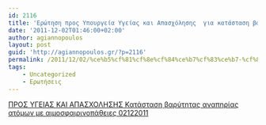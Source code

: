 ```yaml
---
id: 2116
title: 'Ερώτηση προς Υπουργεία Υγείας και Απασχόλησης  για κατάσταση βαρύτητας αναπηρίας ατόμων με αιμοσφαιρινοπάθειες 2-12-2011'
date: '2011-12-02T01:46:00+02:00'
author: agiannopoulos
layout: post
guid: 'http://agiannopoulos.gr/?p=2116'
permalink: /2011/12/02/%ce%b5%cf%81%cf%8e%cf%84%ce%b7%cf%83%ce%b7-%cf%80%cf%81%ce%bf%cf%82-%cf%85%cf%80%ce%bf%cf%85%cf%81%ce%b3%ce%b5%ce%af%ce%b1-%cf%85%ce%b3%ce%b5%ce%af%ce%b1%cf%82-%ce%ba%ce%b1%ce%b9-%ce%b1%cf%80%ce%b1/
tags:
    - Uncategorized
    - Ερωτήσεις
---
```


[ΠΡΟΣ ΥΓΕΙΑΣ ΚΑΙ ΑΠΑΣΧΟΛΗΣΗΣ Κατάσταση βαρύτητας αναπηρίας ατόμων με αιμοσφαιρινοπάθειες 02122011](/wp-content/uploads/2012/04/cf80cf81cebfcf83-cf85ceb3ceb5ceb9ceb1cf83-cebaceb1ceb9-ceb1cf80ceb1cf83cf87cebfcebbceb7cf83ceb7cf83-cebaceb1cf84ceaccf83cf84ceb1cf83.doc)